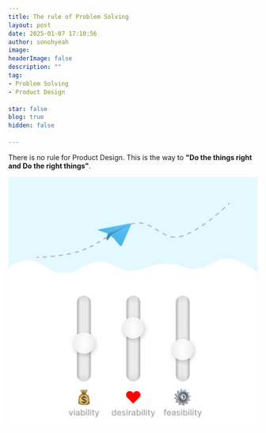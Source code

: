 ```yaml
---
title: The rule of Problem Solving
layout: post
date: 2025-01-07 17:10:56
author: sonohyeah
image: 
headerImage: false
description: ""
tag:
- Problem Solving
- Product Design

star: false
blog: true
hidden: false

---
```


There is no rule for Product Design. This is the way to **"Do the things right and Do the right things"**.

![Rule of Problem Solving](/assets/img/micro/2025-01-07/problem-solving.png)